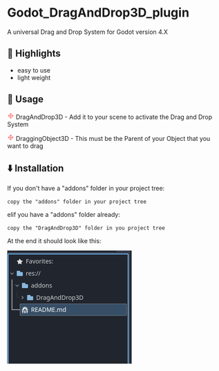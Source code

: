 # Godot_DragAndDrop3D_plugin
 
A universal Drag and Drop System for Godot version 4.X

## 🌟 Highlights

- easy to use
- light weight

## 🚀 Usage
<img src="addons/DragAndDrop3D/dragIcon.png" width="16"/> DragAndDrop3D - Add it to your scene to activate the Drag and Drop System

<img src="addons/DragAndDrop3D/dragIcon.png" width="16"/> DraggingObject3D - This must be the Parent of your Object that you want to drag

## ⬇️ Installation
If you don't have a "addons" folder in your project tree:

    copy the "addons" folder in your project tree
    
elif you have a "addons" folder already:

    copy the "DragAndDrop3D" folder in you project tree

At the end it should look like this:

<img src="documentation/images/plugin_installation_screen.png"/>

